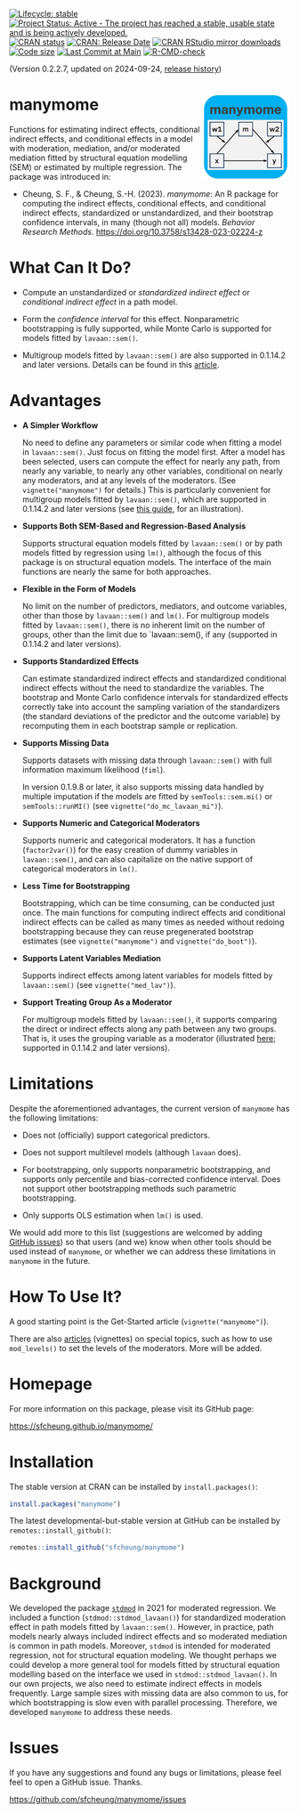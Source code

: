 <!-- badges: start -->
[![Lifecycle: stable](https://img.shields.io/badge/lifecycle-stable-brightgreen.svg)](https://lifecycle.r-lib.org/articles/stages.html#stable)
[![Project Status: Active - The project has reached a stable, usable state and is being actively developed.](https://www.repostatus.org/badges/latest/active.svg)](https://www.repostatus.org/#active)
[![CRAN status](https://www.r-pkg.org/badges/version/manymome?color=blue)](https://CRAN.R-project.org/package=manymome)
[![CRAN: Release Date](https://www.r-pkg.org/badges/last-release/manymome?color=blue)](https://cran.r-project.org/package=manymome)
[![CRAN RStudio mirror downloads](https://cranlogs.r-pkg.org/badges/grand-total/manymome?color=blue)](https://r-pkg.org/pkg/manymome)
[![Code size](https://img.shields.io/github/languages/code-size/sfcheung/manymome.svg)](https://github.com/sfcheung/manymome)
[![Last Commit at Main](https://img.shields.io/github/last-commit/sfcheung/manymome.svg)](https://github.com/sfcheung/manymome/commits/main)
[![R-CMD-check](https://github.com/sfcheung/manymome/actions/workflows/R-CMD-check.yaml/badge.svg)](https://github.com/sfcheung/manymome/actions/workflows/R-CMD-check.yaml)
<!-- badges: end -->

(Version 0.2.2.7, updated on 2024-09-24, [release history](https://sfcheung.github.io/manymome/news/index.html))

# manymome  <img src="man/figures/logo.png" align="right" height="150" />

Functions for estimating indirect effects, conditional indirect
effects, and conditional effects in a model with
moderation, mediation, and/or moderated mediation fitted
by structural equation modelling (SEM) or estimated
by multiple regression. The package was introduced in:

- Cheung, S. F., & Cheung, S.-H. (2023). *manymome*: An R package for computing
  the indirect effects, conditional effects, and conditional indirect effects,
  standardized or unstandardized, and their bootstrap confidence intervals,
  in many (though not all) models. *Behavior Research Methods*.
  https://doi.org/10.3758/s13428-023-02224-z

# What Can It Do?

- Compute an unstandardized or *standardized* *indirect* *effect* or
  *conditional* *indirect* *effect* in a path model.

- Form the *confidence* *interval* for this effect.
  Nonparametric bootstrapping is fully supported,
  while Monte Carlo is supported for models
  fitted by `lavaan::sem()`.

- Multigroup models fitted by `lavaan::sem()`
  are also supported in 0.1.14.2 and later versions.
  Details can be found in
  this [article](https://sfcheung.github.io/manymome/articles/med_mg.html).

# Advantages

- **A Simpler Workflow**

  No need to define any parameters or similar
  code when
  fitting a model in `lavaan::sem()`. Just focus on fitting
  the model first. After a model has
  been selected, users can compute the effect for nearly any path, from
  nearly any variable, to nearly any other variables, conditional on
  nearly any moderators,
  and at any levels of the moderators.
  (See `vignette("manymome")` for details.) This is particularly
  convenient for multigroup models fitted by `lavaan::sem()`,
  which are supported in 0.1.14.2 and later versions
  (see [this guide](https://sfcheung.github.io/manymome/articles/med_mg.html),
  for an illustration).

- **Supports Both SEM-Based and Regression-Based Analysis**

  Supports structural equation models fitted by `lavaan::sem()` or by
  path models fitted by regression using `lm()`, although the
  focus of this package is on structural equation models.
  The interface of the main functions are nearly the same for
  both approaches.

- **Flexible in the Form of Models**

  No limit on the number of predictors, mediators, and
  outcome variables, other than those by `lavaan::sem()` and `lm()`.
  For multigroup models fitted by `lavaan::sem()`,
  there is no inherent limit on the number of groups,
  other than the limit due to `lavaan::sem(), if any
  (supported in 0.1.14.2 and later versions).

- **Supports Standardized Effects**

  Can estimate standardized indirect effects and standardized
  conditional indirect effects without the need to standardize
  the variables. The bootstrap and Monte Carlo
  confidence intervals for standardized
  effects correctly take into account the sampling variation
  of the standardizers (the standard deviations of the predictor
  and the outcome variable) by recomputing them in each bootstrap
  sample or replication.

- **Supports Missing Data**

  Supports datasets with missing data
  through `lavaan::sem()` with full information maximum likelihood (`fiml`).

  In version 0.1.9.8 or later, it also supports missing data handled
  by multiple imputation if the models are fitted by `semTools::sem.mi()`
  or `semTools::runMI()` (see `vignette("do_mc_lavaan_mi")`).

- **Supports Numeric and Categorical Moderators**

  Supports numeric and
  categorical moderators. It has a function (`factor2var()`) for the easy
  creation of dummy variables in `lavaan::sem()`, and can also capitalize on
  the native support of categorical moderators in `lm()`.

- **Less Time for Bootstrapping**

  Bootstrapping, which can be time consuming, can
  be conducted just once. The main functions for computing indirect effects
  and conditional indirect effects can be called as many times as needed without redoing
  bootstrapping because they can reuse pregenerated bootstrap
  estimates (see `vignette("manymome")` and `vignette("do_boot")`).

- **Supports Latent Variables Mediation**

  Supports indirect effects among
  latent variables for models fitted by `lavaan::sem()` (see
  `vignette("med_lav")`).

- **Support Treating Group As a Moderator**

  For multigroup models fitted by `lavaan::sem()`, it supports
  comparing the direct or indirect effects along any path
  between any two groups. That is, it uses the grouping variable
  as a moderator (illustrated [here](https://sfcheung.github.io/manymome/articles/med_mg.html);
  supported in 0.1.14.2 and later versions).

# Limitations

Despite the aforementioned advantages, the current version of
`manymome` has the following limitations:

- Does not (officially) support categorical predictors.

- Does not support multilevel models (although `lavaan` does).

- For bootstrapping, only supports nonparametric bootstrapping,
and supports only percentile and bias-corrected
confidence interval. Does not support other bootstrapping methods such parametric bootstrapping.

- Only supports OLS estimation when `lm()` is used.

We would add more to this list (suggestions are welcomed by
adding [GitHub issues](#issues)) so that users (and we) know when
other tools should be used instead of `manymome`, or whether
we can address these limitations in `manymome` in the future.

# How To Use It?

A good starting point is the Get-Started article (`vignette("manymome")`).

There are also [articles](https://sfcheung.github.io/manymome/articles/index.html) (vignettes) on
special topics, such as how to use `mod_levels()` to set
the levels of the moderators. More will be added.

# Homepage

For more information on this package, please visit its GitHub page:

https://sfcheung.github.io/manymome/

# Installation

The stable version at CRAN can be installed by `install.packages()`:

```r
install.packages("manymome")
```

The latest developmental-but-stable version at GitHub can be installed by `remotes::install_github()`:

```r
remotes::install_github("sfcheung/manymome")
```

# Background

We developed the package [`stdmod`](https://sfcheung.github.io/stdmod/)
in 2021 for moderated regression. We included a function
(`stdmod::stdmod_lavaan()`)
for standardized moderation effect in path models fitted
by `lavaan::sem()`. However, in practice, path models nearly
always included indirect effects and so moderated mediation
is common in path models. Moreover, `stdmod` is intended for
moderated regression, not for structural equation modeling. We
thought perhaps we could develop a more general tool for
models fitted by structural equation modelling based on
the interface we used in `stdmod::stdmod_lavaan()`. In our own
projects, we also need to estimate indirect effects in models
frequently. Large sample sizes with missing data are also
common to us, for which bootstrapping is slow even with parallel
processing. Therefore, we developed `manymome` to address these
needs.

# Issues

If you have any suggestions and found any bugs or limitations, please feel
feel to open a GitHub issue. Thanks.

https://github.com/sfcheung/manymome/issues
